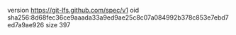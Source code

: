 version https://git-lfs.github.com/spec/v1
oid sha256:8d68fec36ce9aaada33a9ed9ae25c8c07a084992b378c853e7ebd7ed7a9ae926
size 397
